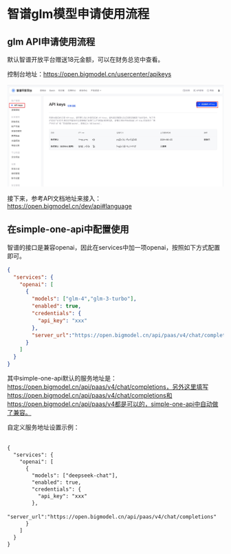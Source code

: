 # 智谱glm模型申请使用流程

## glm API申请使用流程

默认智谱开放平台赠送18元金额，可以在财务总览中查看。

控制台地址：https://open.bigmodel.cn/usercenter/apikeys

![zhipu](asset/zhipu1.jpg)

接下来，参考API文档地址来接入：https://open.bigmodel.cn/dev/api#language

## 在simple-one-api中配置使用

智谱的接口是兼容openai，因此在services中加一项openai，按照如下方式配置即可。

```json
{
  "services": {
    "openai": [
      {
        "models": ["glm-4","glm-3-turbo"],
        "enabled": true,
        "credentials": {
          "api_key": "xxx"
        },
        "server_url":"https://open.bigmodel.cn/api/paas/v4/chat/completions"
      }
    ]
  }
}
```

其中simple-one-api默认的服务地址是：https://open.bigmodel.cn/api/paas/v4/chat/completions，另外这里填写https://open.bigmodel.cn/api/paas/v4/chat/completions和https://open.bigmodel.cn/api/paas/v4都是可以的，simple-one-api中自动做了兼容。

自定义服务地址设置示例：

```

{
  "services": {
    "openai": [
      {
        "models": ["deepseek-chat"],
        "enabled": true,
        "credentials": {
          "api_key": "xxx"
        },
        "server_url":"https://open.bigmodel.cn/api/paas/v4/chat/completions"
      }
    ]
  }
}
```

